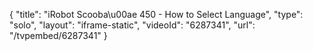 {
    "title": "iRobot Scooba\u00ae 450 - How to Select Language",
    "type": "solo",
    "layout": "iframe-static",
    "videoId": "6287341",
    "url": "\/tvpembed\/6287341"
}